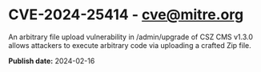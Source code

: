 # CVE-2024-25414 - cve@mitre.org

An arbitrary file upload vulnerability in /admin/upgrade of CSZ CMS v1.3.0 allows attackers to execute arbitrary code via uploading a crafted Zip file.

**Publish date:** 2024-02-16
